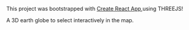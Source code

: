 This project was bootstrapped with [Create React App](https://github.com/facebookincubator/create-react-app),using THREEJS!

A 3D earth globe to select interactively in the map.
